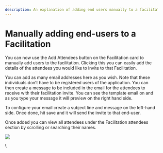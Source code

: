 ```yaml
---
description: An explanation of adding end users manually to a facilitation
---
```


# Manually adding end-users to a Facilitation

You can now use the Add Attendees button on the Facilitation card to manually add users to the facilitation. Clicking this you can easily add the details of the attendees you would like to invite to that Facilitation.&#x20;



You can add as many email addresses here as you wish. Note that these individuals don’t have to be registered users of the application. You can then create a message to be included in the email for the attendees to receive with their facilitation invite. You can see the template email on and as you type your message it will preview on the right hand side.&#x20;



To configure your email create a subject line and message on the left-hand side. Once done, hit save and it will send the invite to that end-user.



Once added you can view all attendees under the Facilitation attendees section by scrolling or searching their names.

![](https://lh7-us.googleusercontent.com/s1PFZGNFLw1h66s9DwNoELwx5QwRlGC3nO7lgfYx1ixBEr1rBzYbd4jw3mV-jeuH7ILdBRxKZGiO8eeV36NRtUcDPlotQVetZdqPisZBxkUE64Xfw8sMgxiSJImr75b6mPz4fKdRFqO3uj4FHMi\_szs)

\
